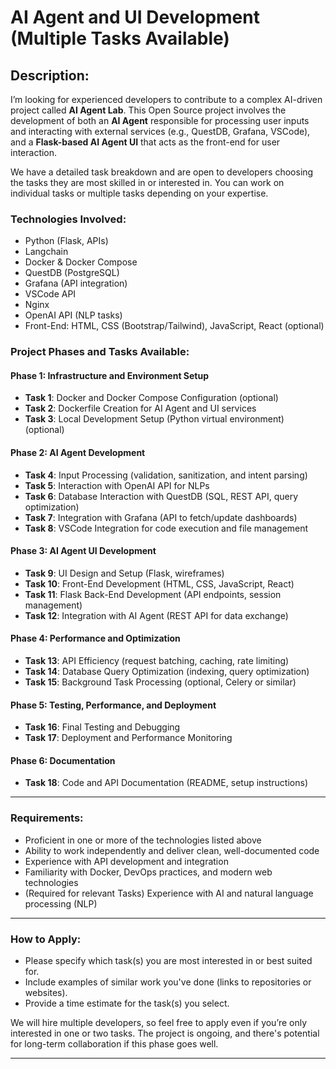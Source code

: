 #  AI Agent and UI Development (Multiple Tasks Available)

## Description:

I’m looking for experienced developers to contribute to a complex AI-driven project called **AI Agent Lab**. This Open Source project involves the development of both an **AI Agent** responsible for processing user inputs and interacting with external services (e.g., QuestDB, Grafana, VSCode), and a **Flask-based AI Agent UI** that acts as the front-end for user interaction.

We have a detailed task breakdown and are open to developers choosing the tasks they are most skilled in or interested in. You can work on individual tasks or multiple tasks depending on your expertise.

### Technologies Involved:
- Python (Flask, APIs)
- Langchain
- Docker & Docker Compose
- QuestDB (PostgreSQL)
- Grafana (API integration)
- VSCode API
- Nginx
- OpenAI API (NLP tasks)
- Front-End: HTML, CSS (Bootstrap/Tailwind), JavaScript, React (optional)

### Project Phases and Tasks Available:

#### **Phase 1: Infrastructure and Environment Setup**
- **Task 1**: Docker and Docker Compose Configuration (optional)
- **Task 2**: Dockerfile Creation for AI Agent and UI services
- **Task 3**: Local Development Setup (Python virtual environment) (optional)

#### **Phase 2: AI Agent Development**
- **Task 4**: Input Processing (validation, sanitization, and intent parsing)
- **Task 5**: Interaction with OpenAI API for NLPs
- **Task 6**: Database Interaction with QuestDB (SQL, REST API, query optimization)
- **Task 7**: Integration with Grafana (API to fetch/update dashboards)
- **Task 8**: VSCode Integration for code execution and file management

#### **Phase 3: AI Agent UI Development**
- **Task 9**: UI Design and Setup (Flask, wireframes)
- **Task 10**: Front-End Development (HTML, CSS, JavaScript, React)
- **Task 11**: Flask Back-End Development (API endpoints, session management)
- **Task 12**: Integration with AI Agent (REST API for data exchange)

#### **Phase 4: Performance and Optimization**
- **Task 13**: API Efficiency (request batching, caching, rate limiting)
- **Task 14**: Database Query Optimization (indexing, query optimization)
- **Task 15**: Background Task Processing (optional, Celery or similar)

#### **Phase 5: Testing, Performance, and Deployment**
- **Task 16**: Final Testing and Debugging
- **Task 17**: Deployment and Performance Monitoring

#### **Phase 6: Documentation**
- **Task 18**: Code and API Documentation (README, setup instructions)

---

### Requirements:
- Proficient in one or more of the technologies listed above
- Ability to work independently and deliver clean, well-documented code
- Experience with API development and integration
- Familiarity with Docker, DevOps practices, and modern web technologies
- (Required for relevant Tasks) Experience with AI and natural language processing (NLP)

---

### How to Apply:
- Please specify which task(s) you are most interested in or best suited for.
- Include examples of similar work you've done (links to repositories or websites).
- Provide a time estimate for the task(s) you select.

We will hire multiple developers, so feel free to apply even if you’re only interested in one or two tasks. The project is ongoing, and there's potential for long-term collaboration if this phase goes well.

---


